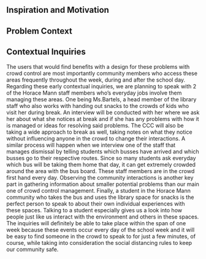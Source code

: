 ## Inspiration and Motivation




## Problem Context




## Contextual Inquiries

The users that would find benefits with a design for these problems with crowd control are most importantly community members who access these areas frequently throughout the week, during and after the school day. Regarding these early contextual inquiries, we are planning to speak with 2 of the Horace Mann staff members who’s everyday jobs involve them managing these areas. One being Ms.Bartels, a head member of the library staff who also works with handing out snacks to the crowds of kids who visit her during break. An interview will be conducted with her where we ask her about what she notices at break and if she has any problems with how it is managed or ideas for resolving said problems. The CCC will also be taking a wide approach to break as well, taking notes on what they notice without influencing anyone in the crowd to change their interactions. A similar process will happen when we interview one of the staff that manages dismissal by telling students which busses have arrived and which busses go to their respective routes. Since so many students ask everyday which bus will be taking them home that day, it can get extremely crowded around the area with the bus board. These staff members are in the crowd first hand every day. Observing the community interactions is another key part in gathering information about smaller potential problems than our main one of crowd control management. Finally, a student in the Horace Mann community who takes the bus and uses the library space for snacks is the perfect person to speak to about their own individual experiences with these spaces. Talking to a student especially gives us a look into how people just like us interact with the environment and others in these spaces. The inquiries will definitely be able to take place within the span of one week because these events occur every day of the school week and it will be easy to find someone in the crowd to speak to for just a few minutes, of course, while taking into consideration the social distancing rules to keep our community safe.
